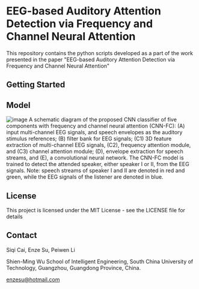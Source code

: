 # EEG-based Auditory Attention Detection via Frequency and Channel Neural Attention
This repository contains the python scripts developed as a part of the work presented in the paper "EEG-based Auditory Attention Detection via Frequency and Channel Neural Attention"

## Getting Started

## Model
![image](https://github.com/Enze-github/SCUT_-CNN-FC/blob/main/CNN-FC.png)
A schematic diagram of the proposed CNN classifier of five components with frequency and channel neural attention (CNN-FC): (A) input multi-channel EEG signals, and speech envelopes as the auditory stimulus references; (B) filter bank for EEG signals; (C1) 3D feature extraction of multi-channel EEG signals, (C2), frequency attention module, and (C3) channel attention module; (D), envelope extraction for speech streams, and (E), a convolutional neural network. The CNN-FC model is trained to detect the attended speaker, either speaker I or II, from the EEG signals. Note: speech streams of speaker I and II are denoted in red and green, while the EEG signals of the listener are denoted in blue.

## License
This project is licensed under the MIT License - see the LICENSE file for details

## Contact
Siqi Cai, Enze Su, Peiwen Li

Shien-Ming Wu School of Intelligent Engineering, South China University of Technology, Guangzhou, Guangdong Province, China.

enzesu@hotmail.com
